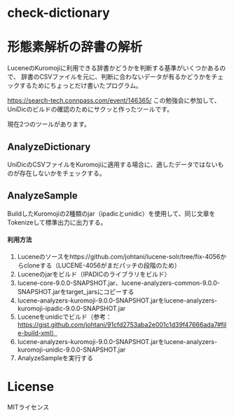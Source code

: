 # check-dictionary
# 形態素解析の辞書の解析

LuceneのKuromojiに利用できる辞書かどうかを判断する基準がいくつかあるので、
辞書のCSVファイルを元に、判断に合わないデータが有るかどうかをチェックするためにちょっとだけ書いたプログラム。

https://search-tech.connpass.com/event/146365/
この勉強会に参加して、UniDicのビルドの確認のためにサクッと作ったツールです。

現在2つのツールがあります。

## AnalyzeDictionary

UniDicのCSVファイルをKuromojiに適用する場合に、適したデータではないものが存在しないかをチェックする。

## AnalyzeSample

BuildしたKuromojiの2種類のjar（ipadicとunidic）を使用して、同じ文章をTokenizeして標準出力に出力する。

#### 利用方法

1. Luceneのソースをhttps://github.com/johtani/lucene-solr/tree/fix-4056からcloneする（LUCENE-4056がまだパッチの段階のため）
2. Luceneのjarをビルド（IPADICのライブラリをビルド）
3. lucene-core-9.0.0-SNAPSHOT.jar、lucene-analyzers-common-9.0.0-SNAPSHOT.jarをtarget_jarsにコピーする
4. lucene-analyzers-kuromoji-9.0.0-SNAPSHOT.jarをlucene-analyzers-kuromoji-ipadic-9.0.0-SNAPSHOT.jar
5. Luceneをunidicでビルド（参考：https://gist.github.com/johtani/91cfd2753aba2e001c1d39f47666ada7#file-build-xml）
6. lucene-analyzers-kuromoji-9.0.0-SNAPSHOT.jarをlucene-analyzers-kuromoji-unidic-9.0.0-SNAPSHOT.jar
7. AnalyzeSampleを実行する



# License

MITライセンス